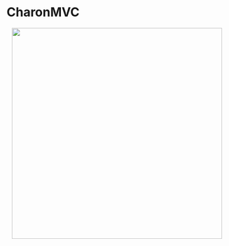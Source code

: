 # CharonMVC
<p align="center">
  <img src="https://i.hizliresim.com/zBvV5j.png" width="480px" />
</p>
